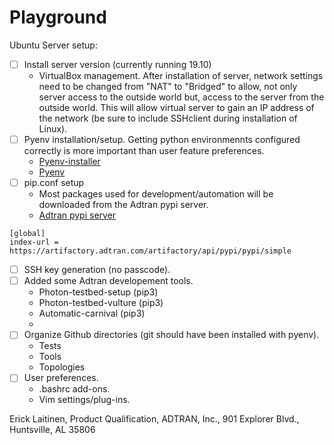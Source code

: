 # Playground
Ubuntu Server setup:
- [ ] Install server version (currently running 19.10)
  - VirtualBox management. After installation of server, network settings need to be changed from "NAT" to "Bridged" to allow, not only server access to the outside world but, access to the server from the outside world. This will allow virtual server to gain an IP address of the network (be sure to include SSHclient during installation of Linux).
- [ ] Pyenv installation/setup. Getting python environmennts configured correctly is more important than user feature preferences.
  - [Pyenv-installer](https://github.com/pyenv/pyenv-installer)
  - [Pyenv](https://github.com/pyenv/pyenv)
- [ ] pip.conf setup
  - Most packages used for development/automation will be downloaded from the Adtran pypi server.
  - [Adtran pypi server](https://artifactory.adtran.com/artifactory/api/pypi/pypi/simple)
```
[global]
index-url = https://artifactory.adtran.com/artifactory/api/pypi/pypi/simple
```
- [ ] SSH key generation (no passcode).
- [ ] Added some Adtran developement tools.
  - Photon-testbed-setup    (pip3)
  - Photon-testbed-vulture  (pip3)
  - Automatic-carnival      (pip3)
  - 
- [ ] Organize Github directories (git should have been installed with pyenv).
  - Tests
  - Tools
  - Topologies
- [ ] User preferences.
  - .bashrc add-ons.
  - Vim settings/plug-ins.



Erick Laitinen,
Product Qualification,
ADTRAN, Inc.,
901 Explorer Blvd.,
Huntsville, AL 35806
